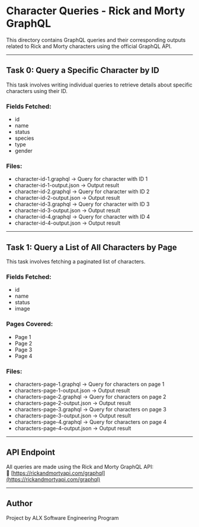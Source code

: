 # Character Queries - Rick and Morty GraphQL

This directory contains GraphQL queries and their corresponding outputs related to Rick and Morty characters using the official GraphQL API.

---

## Task 0: Query a Specific Character by ID

This task involves writing individual queries to retrieve details about specific characters using their ID.

### Fields Fetched:
- id
- name
- status
- species
- type
- gender

### Files:
- character-id-1.graphql → Query for character with ID 1  
- character-id-1-output.json → Output result  
- character-id-2.graphql → Query for character with ID 2  
- character-id-2-output.json → Output result  
- character-id-3.graphql → Query for character with ID 3  
- character-id-3-output.json → Output result  
- character-id-4.graphql → Query for character with ID 4  
- character-id-4-output.json → Output result

---

## Task 1: Query a List of All Characters by Page

This task involves fetching a paginated list of characters.

### Fields Fetched:
- id
- name
- status
- image

### Pages Covered:
- Page 1
- Page 2
- Page 3
- Page 4

### Files:
- characters-page-1.graphql → Query for characters on page 1  
- characters-page-1-output.json → Output result  
- characters-page-2.graphql → Query for characters on page 2  
- characters-page-2-output.json → Output result  
- characters-page-3.graphql → Query for characters on page 3  
- characters-page-3-output.json → Output result  
- characters-page-4.graphql → Query for characters on page 4  
- characters-page-4-output.json → Output result

---

## API Endpoint
All queries are made using the Rick and Morty GraphQL API:  
🔗 [https://rickandmortyapi.com/graphql](https://rickandmortyapi.com/graphql)

---

## Author
Project by ALX Software Engineering Program